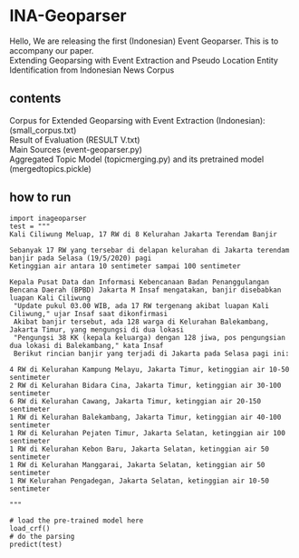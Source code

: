 # INA-Geoparser
Hello,
We are releasing the first (Indonesian) Event Geoparser. This is to accompany our paper.  
Extending Geoparsing with Event Extraction and Pseudo Location Entity Identification from Indonesian News Corpus 

## contents
Corpus for Extended Geoparsing with Event Extraction (Indonesian): (small_corpus.txt)  
Result of Evaluation (RESULT V.txt)  
Main Sources (event-geoparser.py)  
Aggregated Topic Model (topicmerging.py) 
and its pretrained model (mergedtopics.pickle)  

## how to run

~~~
import inageoparser
test = """
Kali Ciliwung Meluap, 17 RW di 8 Kelurahan Jakarta Terendam Banjir

Sebanyak 17 RW yang tersebar di delapan kelurahan di Jakarta terendam banjir pada Selasa (19/5/2020) pagi
Ketinggian air antara 10 sentimeter sampai 100 sentimeter

Kepala Pusat Data dan Informasi Kebencanaan Badan Penanggulangan Bencana Daerah (BPBD) Jakarta M Insaf mengatakan, banjir disebabkan luapan Kali Ciliwung
 "Update pukul 03.00 WIB, ada 17 RW tergenang akibat luapan Kali Ciliwung," ujar Insaf saat dikonfirmasi
 Akibat banjir tersebut, ada 128 warga di Kelurahan Balekambang, Jakarta Timur, yang mengungsi di dua lokasi
 "Pengungsi 38 KK (kepala keluarga) dengan 128 jiwa, pos pengungsian dua lokasi di Balekambang," kata Insaf
 Berikut rincian banjir yang terjadi di Jakarta pada Selasa pagi ini:

4 RW di Kelurahan Kampung Melayu, Jakarta Timur, ketinggian air 10-50 sentimeter
2 RW di Kelurahan Bidara Cina, Jakarta Timur, ketinggian air 30-100 sentimeter
6 RW di Kelurahan Cawang, Jakarta Timur, ketinggian air 20-150 sentimeter
1 RW di Kelurahan Balekambang, Jakarta Timur, ketinggian air 40-100 sentimeter
1 RW di Kelurahan Pejaten Timur, Jakarta Selatan, ketinggian air 100 sentimeter
1 RW di Kelurahan Kebon Baru, Jakarta Selatan, ketinggian air 50 sentimeter
1 RW di Kelurahan Manggarai, Jakarta Selatan, ketinggian air 50 sentimeter
1 RW Kelurahan Pengadegan, Jakarta Selatan, ketinggian air 10-50 sentimeter

"""

# load the pre-trained model here
load_crf()
# do the parsing
predict(test)

~~~

